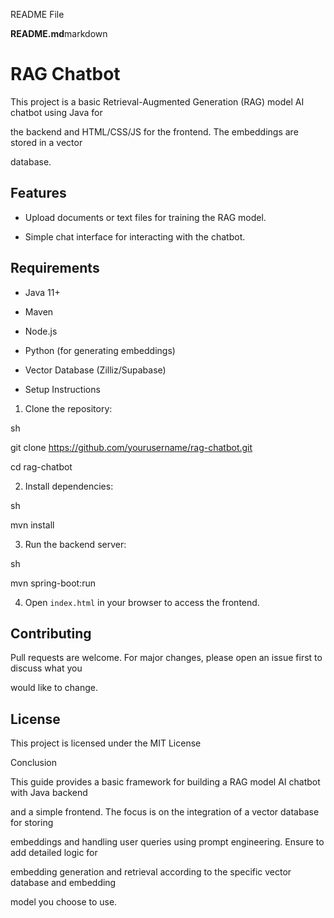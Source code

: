 README File



**README.md**markdown

# RAG Chatbot

This project is a basic Retrieval-Augmented Generation (RAG) model AI chatbot using Java for 

the backend and HTML/CSS/JS for the frontend. The embeddings are stored in a vector 

database.

## Features

- Upload documents or text files for training the RAG model.

- Simple chat interface for interacting with the chatbot.

## Requirements

- Java 11+

- Maven

- Node.js

- Python (for generating embeddings)

- Vector Database (Zilliz/Supabase)

- Setup Instructions

1. Clone the repository:

 sh

 git clone https://github.com/yourusername/rag-chatbot.git

 cd rag-chatbot

 

2. Install dependencies:

 sh

 mvn install

 

3. Run the backend server:

 sh

 mvn spring-boot:run

 

4. Open `index.html` in your browser to access the frontend.

## Contributing

Pull requests are welcome. For major changes, please open an issue first to discuss what you 

would like to change.

## License

This project is licensed under the MIT License

Conclusion

This guide provides a basic framework for building a RAG model AI chatbot with Java backend 

and a simple frontend. The focus is on the integration of a vector database for storing 

embeddings and handling user queries using prompt engineering. Ensure to add detailed logic for 

embedding generation and retrieval according to the specific vector database and embedding 

model you choose to use.
